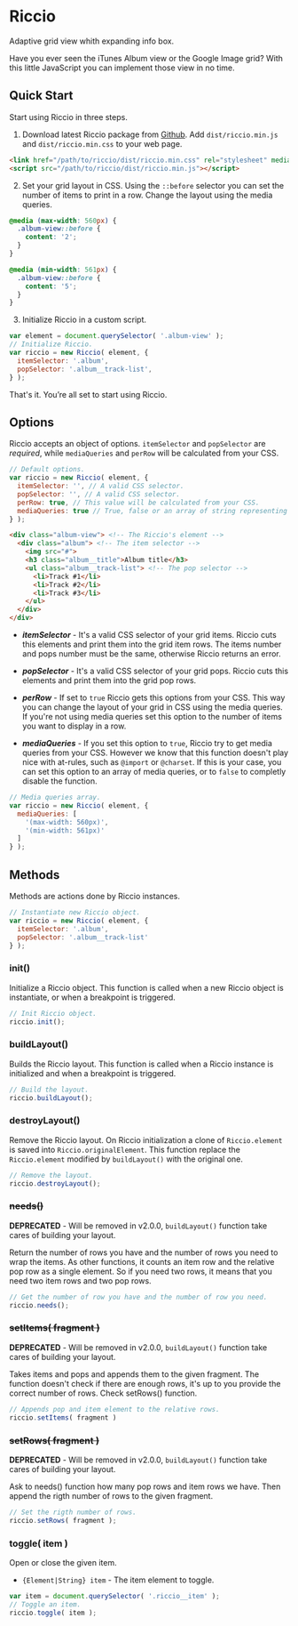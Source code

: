 # Riccio

Adaptive grid view whith expanding info box.

Have you ever seen the iTunes Album view or the Google Image grid? With this
little JavaScript you can implement those view in no time.

## Quick Start

Start using Riccio in three steps.

1. Download latest Riccio package from [Github][de0e5714]. Add
`dist/riccio.min.js` and `dist/riccio.min.css` to your web page.
  ```html
  <link href="/path/to/riccio/dist/riccio.min.css" rel="stylesheet" media="screen">
  <script src="/path/to/riccio/dist/riccio.min.js"></script>
  ```

2. Set your grid layout in CSS. Using the `::before` selector you can set the
number of items to print in a row. Change the layout using the media queries.
  ```css
  @media (max-width: 560px) {
    .album-view::before {
      content: '2';
    }
  }

  @media (min-width: 561px) {
    .album-view::before {
      content: '5';
    }
  }
  ```

3. Initialize Riccio in a custom script.
  ```js
  var element = document.querySelector( '.album-view' );
  // Initialize Riccio.
  var riccio = new Riccio( element, {
    itemSelector: '.album',
    popSelector: '.album__track-list',
  } );
  ```

That's it. You’re all set to start using Riccio.

  [de0e5714]: https://github.com/OutlawPlz "Download"

## Options

Riccio accepts an object of options. `itemSelector` and `popSelector` are
*required*, while `mediaQueries` and `perRow` will be calculated from your CSS.

```js
// Default options.
var riccio = new Riccio( element, {
  itemSelector: '', // A valid CSS selector.
  popSelector: '', // A valid CSS selector.
  perRow: true, // This value will be calculated from your CSS.
  mediaQueries: true // True, false or an array of string representing the media queries.
} );
```

```html
<div class="album-view"> <!-- The Riccio's element -->
  <div class="album"> <!-- The item selector -->
    <img src="#">
    <h3 class="album__title">Album title</h3>
    <ul class="album__track-list"> <!-- The pop selector -->
      <li>Track #1</li>
      <li>Track #2</li>
      <li>Track #3</li>
    </ul>
  </div>
</div>
```

- ***itemSelector*** - It's a valid CSS selector of your grid items. Riccio cuts
this elements and print them into the grid item rows. The items number and pops
number must be the same, otherwise Riccio returns an error.

- ***popSelector*** - It's a valid CSS selector of your grid pops. Riccio cuts
this elements and print them into the grid pop rows.

- ***perRow*** - If set to `true` Riccio gets this options from your CSS. This
way you can change the layout of your grid in CSS using the media queries. If
you're not using media queries set this option to the number of items you want
to display in a row.

- ***mediaQueries*** - If you set this option to `true`, Riccio try to get media
queries from your CSS. However we know that this function doesn't play nice with
at-rules, such as `@import` or `@charset`. If this is your case, you can set
this option to an array of media queries, or to `false` to completly disable the
function.

```js
// Media queries array.
var riccio = new Riccio( element, {
  mediaQueries: [
    '(max-width: 560px)',
    '(min-width: 561px)'
  ]
} );
```

## Methods

Methods are actions done by Riccio instances.

```js
// Instantiate new Riccio object.
var riccio = new Riccio( element, {
  itemSelector: '.album',
  popSelector: '.album__track-list'
} );
```

### init()

Initialize a Riccio object. This function is called when a new Riccio object is
instantiate, or when a breakpoint is triggered.

```js
// Init Riccio object.
riccio.init();
```

### buildLayout()

Builds the Riccio layout. This function is called when a Riccio instance is
initialized and when a breakpoint is triggered.

```js
// Build the layout.
riccio.buildLayout();
```

### destroyLayout()

Remove the Riccio layout. On Riccio initialization a clone of `Riccio.element`
is saved into `Riccio.originalElement`. This function replace the
`Riccio.element` modified by `buildLayout()` with the original one.

```js
// Remove the layout.
riccio.destroyLayout();
```

### ~~needs()~~

**DEPRECATED** - Will be removed in v2.0.0, `buildLayout()` function take cares
of building your layout.

Return the number of rows you have and the number of rows you need to wrap the
items. As other functions, it counts an item row and the relative pop row as a
single element. So if you need two rows, it means that you need two item rows
and two pop rows.

```js
// Get the number of row you have and the number of row you need.
riccio.needs();
```

### ~~setItems( fragment )~~

**DEPRECATED** - Will be removed in v2.0.0, `buildLayout()` function take cares
of building your layout.

Takes items and pops and appends them to the given fragment. The
function doesn't check if there are enough rows, it's up to you provide the
correct number of rows. Check setRows() function.

```js
// Appends pop and item element to the relative rows.
riccio.setItems( fragment )
```

### ~~setRows( fragment )~~

**DEPRECATED** - Will be removed in v2.0.0, `buildLayout()` function take cares
of building your layout.

Ask to needs() function how many pop rows and item rows we have. Then append the
rigth number of rows to the given fragment.

```js
// Set the rigth number of rows.
riccio.setRows( fragment );
```

### toggle( item )

Open or close the given item.

- `{Element|String} item` - The item element to toggle.

```js
var item = document.querySelector( '.riccio__item' );
// Toggle an item.
riccio.toggle( item );
```
